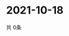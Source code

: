 # 2021-10-18
  共 0条

  <!-- BEGIN -->
  <!-- 最后更新时间Mon Oct 18 2021 15:03:39 GMT+0000 (Coordinated Universal Time) -->
  
  <!-- END -->
  
  
